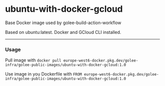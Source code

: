 # ubuntu-with-docker-gcloud
Base Docker image used by golee-build-action-workflow


Based on ubuntu:latest. Docker and GCloud CLI installed.

---

### Usage
Pull image with `docker pull europe-west6-docker.pkg.dev/golee-infra/golee-public-images/ubuntu-with-docker-gcloud:1.0`

Use image in you Dockerfile with `FROM europe-west6-docker.pkg.dev/golee-infra/golee-public-images/ubuntu-with-docker-gcloud:1.0`
